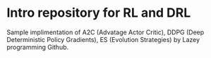 # Intro repository for RL and DRL

Sample implimentation of A2C (Advatage Actor Critic), DDPG (Deep Deterministic Policy Gradients), ES (Evolution Strategies) by Lazey programming Github.
